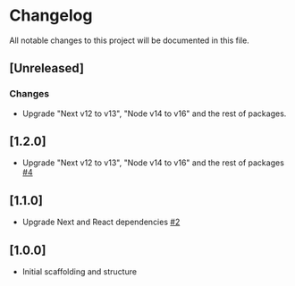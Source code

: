 # Changelog
All notable changes to this project will be documented in this file.

## [Unreleased]
### Changes
- Upgrade "Next v12 to v13", "Node v14 to v16" and the rest of packages.

## [1.2.0]
- Upgrade "Next v12 to v13", "Node v14 to v16" and the rest of packages [#4](https://github.com/fdrandolfi/next-boilerplate/pull/4)

## [1.1.0]
- Upgrade Next and React dependencies [#2](https://github.com/fdrandolfi/next-boilerplate/pull/2)

## [1.0.0]
- Initial scaffolding and structure
